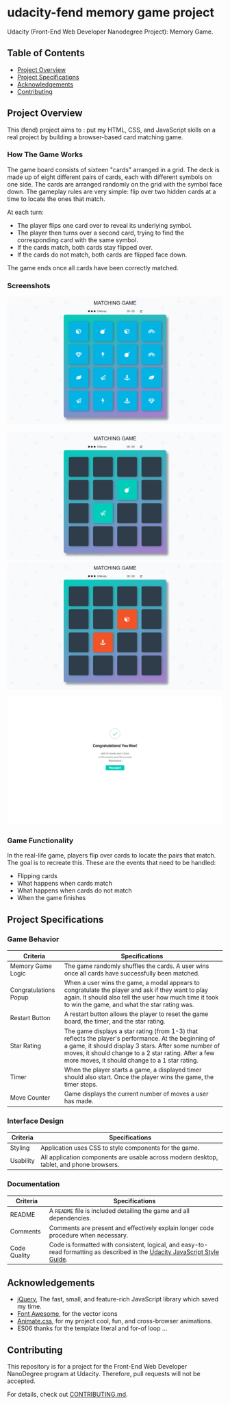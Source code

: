 # udacity-fend memory game project

Udacity (Front-End Web Developer Nanodegree Project): Memory Game.

## Table of Contents

* [Project Overview](#project-overview)
* [Project Specifications](#project-specifications)
* [Acknowledgements](#acknowledgements)
* [Contributing](#contributing)

## Project Overview

This (fend) project aims to :
put my HTML, CSS, and JavaScript skills on a real project
by building a browser-based card matching game.

### How The Game Works

The game board consists of sixteen "cards" arranged in a grid. The deck is made up of eight different pairs of cards, each with different symbols on one side. The cards are arranged randomly on the grid with the symbol face down. The gameplay rules are very simple: flip over two hidden cards at a time to locate the ones that match.

At each turn:
-   The player flips one card over to reveal its underlying symbol.
-   The player then turns over a second card, trying to find the corresponding card with the same symbol.
-   If the cards match, both cards stay flipped over.
-   If the cards do not match, both cards are flipped face down.

The game ends once all cards have been correctly matched.

### Screenshots

![Start Screen](screenshots/game-start.png "start screen")

![Game in Play](screenshots/correct-match.png "correct match") ![Game in Play](screenshots/uncorrect-match.png "uncorrect match")

![Win Screen](screenshots/game-win.png "game win")

### Game Functionality

In the real-life game, players flip over cards to locate the pairs that match. The goal is to recreate this. These are the events that need to be handled:
-   Flipping cards
-   What happens when cards match
-   What happens when cards do not match
-   When the game finishes

## Project Specifications

### Game Behavior

| Criteria              | Specifications    |
| --------------------- | ----------------- |
| Memory Game Logic     | The game randomly shuffles the cards. A user wins once all cards have successfully been matched. |
| Congratulations Popup | When a user wins the game, a modal appears to congratulate the player and ask if they want to play again. It should also tell the user how much time it took to win the game, and what the star rating was. |
| Restart Button        | A restart button allows the player to reset the game board, the timer, and the star rating. |
| Star Rating           | The game displays a star rating (from 1-3) that reflects the player's performance. At the beginning of a game, it should display 3 stars. After some number of moves, it should change to a 2 star rating. After a few more moves, it should change to a 1 star rating. |
| Timer                 | When the player starts a game, a displayed timer should also start. Once the player wins the game, the timer stops. |
| Move Counter          | Game displays the current number of moves a user has made. |

### Interface Design

| Criteria              | Specifications    |
| --------------------- | ----------------- |
| Styling               | Application uses CSS to style components for the game. |
| Usability             | All application components are usable across modern desktop, tablet, and phone browsers. |

### Documentation

| Criteria              | Specifications    |
| --------------------- | ----------------- |
| README                | A `README` file is included detailing the game and all dependencies. |
| Comments              | Comments are present and effectively explain longer code procedure when necessary. |
| Code Quality          | Code is formatted with consistent, logical, and easy-to-read formatting as described in the [Udacity JavaScript Style Guide](http://udacity.github.io/frontend-nanodegree-styleguide/javascript.html). |

## Acknowledgements

-   [jQuery](https://jquery.com), The fast, small, and feature-rich JavaScript library which saved my time.
-   [Font Awesome](https://fontawesome.com/), for the vector icons
-   [Animate.css](https://github.com/daneden/animate.css), for my project cool, fun, and cross-browser animations.
-   ES06 thanks for the template literal and for-of loop ...

## Contributing

This repository is for a project for the Front-End Web Developer NanoDegree program at Udacity. Therefore, pull requests will not be accepted.

For details, check out [CONTRIBUTING.md](CONTRIBUTING.md).
